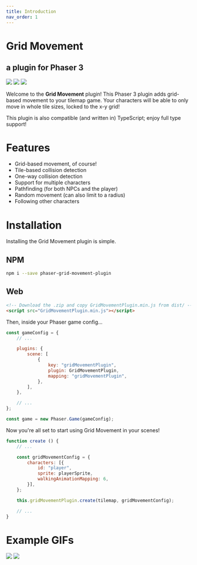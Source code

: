 ```yaml
---
title: Introduction
nav_order: 1
---
```


<h1 class="main-title">Grid Movement</h1>
<h2 class="main-subtitle">a plugin for Phaser 3</h2>

<div class="badges">
    <img src="https://img.shields.io/github/v/release/Annoraaq/phaser-grid-movement-plugin?style=for-the-badge&color=brightgreen">
    <img src="https://img.shields.io/github/stars/Annoraaq/phaser-grid-movement-plugin?style=for-the-badge&color=yellow">
    <img src="https://img.shields.io/badge/made%20with-TypeScript-blue?style=for-the-badge">
</div>

Welcome to the **Grid Movement** plugin! This Phaser 3 plugin adds grid-based movement to your tilemap game. Your characters will be able to only move in whole tile sizes, locked to the x-y grid!

This plugin is also compatible (and written in) TypeScript; enjoy full type support!

# Features

* Grid-based movement, of course!
* Tile-based collision detection
* One-way collision detection
* Support for multiple characters
* Pathfinding (for both NPCs and the player)
* Random movement (can also limit to a radius)
* Following other characters

# Installation
Installing the Grid Movement plugin is simple.

## NPM
```bash
npm i --save phaser-grid-movement-plugin
```

## Web
```html
<!-- Download the .zip and copy GridMovementPlugin.min.js from dist/ -->
<script src="GridMovementPlugin.min.js"></script>
```

Then, inside your Phaser game config...

```javascript
const gameConfig = {
    // ...

    plugins: {
        scene: [
            {
                key: "gridMovementPlugin",
                plugin: GridMovementPlugin,
                mapping: "gridMovementPlugin",
            },
        ],
    },

    // ...
};

const game = new Phaser.Game(gameConfig);
```

Now you're all set to start using Grid Movement in your scenes!

```javascript
function create () {
    // ...

    const gridMovementConfig = {
        characters: [{
            id: "player",
            sprite: playerSprite,
            walkingAnimationMapping: 6,
        }],
    };

    this.gridMovementPlugin.create(tilemap, gridMovementConfig);

    // ...
}
```

# Example GIFs
<img src="https://github.com/Annoraaq/phaser-grid-movement-plugin/raw/master/images/movement.gif">
<img src="https://github.com/Annoraaq/phaser-grid-movement-plugin/raw/master/images/radius-movement.gif">

